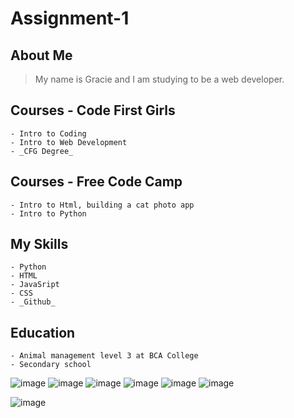 # **Assignment-1**

## About Me
 > My name is Gracie and I am studying to be a web developer.
        
## Courses - Code First Girls
```
- Intro to Coding
- Intro to Web Development
- _CFG Degree_
```  
## Courses - Free Code Camp
```
- Intro to Html, building a cat photo app
- Intro to Python
```   
## My Skills
```
- Python
- HTML
- JavaSript
- CSS
- _Github_
```      
## Education
```
- Animal management level 3 at BCA College
- Secondary school
```

![image](https://github.com/Gracie-Fenemer/Assignment-1/assets/160616602/4b03e0bc-4397-4713-b2bf-dd53b54f8aeb)
![image](https://github.com/Gracie-Fenemer/Assignment-1/assets/160616602/69ccd19a-1829-4c2e-8a5f-7fc5d0a4d954)
![image](https://github.com/Gracie-Fenemer/Assignment-1/assets/160616602/e721a2c1-80c8-4c52-b388-6c001c49118b)
![image](https://github.com/Gracie-Fenemer/Assignment-1/assets/160616602/7d3f3626-c5ff-4e71-a63b-783ec223a804)
![image](https://github.com/Gracie-Fenemer/Assignment-1/assets/160616602/d59f1ae8-34ef-4656-baae-5399c2a6d2f7)
![image](https://github.com/Gracie-Fenemer/Assignment-1/assets/160616602/11a7fa7c-f26d-4ffb-8132-1cb734688f86)

![image](https://github.com/Gracie-Fenemer/Assignment-1/assets/160616602/bf269299-bc9c-475b-a27a-c545a2e60a7b)

